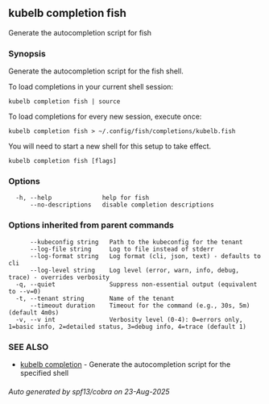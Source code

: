 ## kubelb completion fish

Generate the autocompletion script for fish

### Synopsis

Generate the autocompletion script for the fish shell.

To load completions in your current shell session:

	kubelb completion fish | source

To load completions for every new session, execute once:

	kubelb completion fish > ~/.config/fish/completions/kubelb.fish

You will need to start a new shell for this setup to take effect.


```
kubelb completion fish [flags]
```

### Options

```
  -h, --help              help for fish
      --no-descriptions   disable completion descriptions
```

### Options inherited from parent commands

```
      --kubeconfig string   Path to the kubeconfig for the tenant
      --log-file string     Log to file instead of stderr
      --log-format string   Log format (cli, json, text) - defaults to cli
      --log-level string    Log level (error, warn, info, debug, trace) - overrides verbosity
  -q, --quiet               Suppress non-essential output (equivalent to --v=0)
  -t, --tenant string       Name of the tenant
      --timeout duration    Timeout for the command (e.g., 30s, 5m) (default 4m0s)
  -v, --v int               Verbosity level (0-4): 0=errors only, 1=basic info, 2=detailed status, 3=debug info, 4=trace (default 1)
```

### SEE ALSO

* [kubelb completion](kubelb_completion.md)	 - Generate the autocompletion script for the specified shell

###### Auto generated by spf13/cobra on 23-Aug-2025
